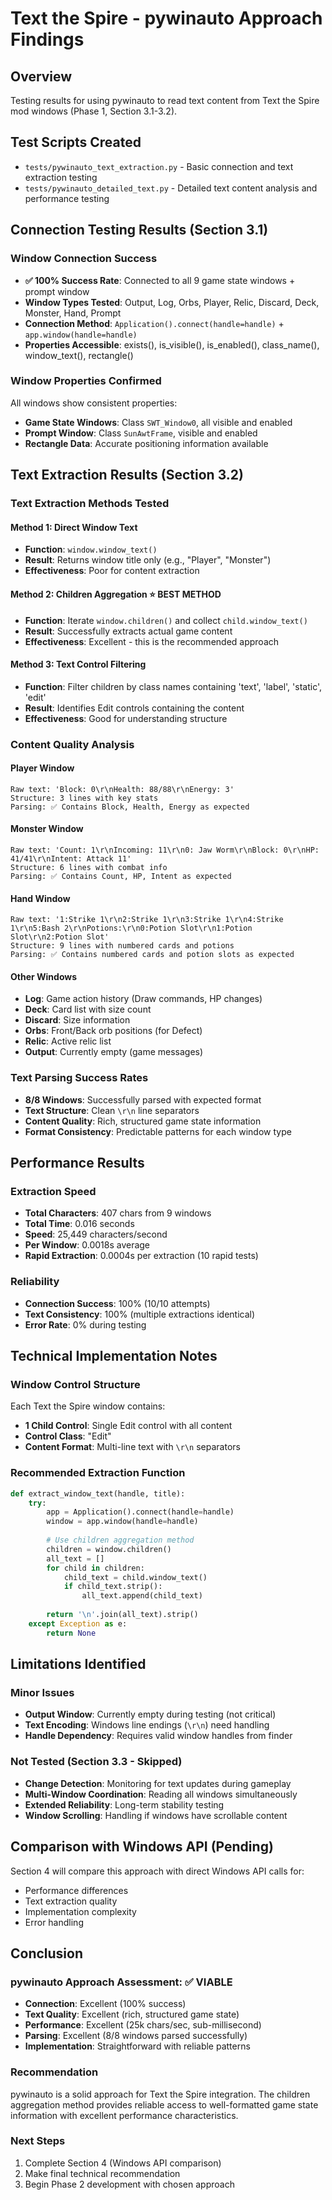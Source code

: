 # Text the Spire - pywinauto Approach Findings

## Overview
Testing results for using pywinauto to read text content from Text the Spire mod windows (Phase 1, Section 3.1-3.2).

## Test Scripts Created
- `tests/pywinauto_text_extraction.py` - Basic connection and text extraction testing
- `tests/pywinauto_detailed_text.py` - Detailed text content analysis and performance testing

## Connection Testing Results (Section 3.1)

### Window Connection Success
- **✅ 100% Success Rate**: Connected to all 9 game state windows + prompt window
- **Window Types Tested**: Output, Log, Orbs, Player, Relic, Discard, Deck, Monster, Hand, Prompt
- **Connection Method**: `Application().connect(handle=handle)` + `app.window(handle=handle)`
- **Properties Accessible**: exists(), is_visible(), is_enabled(), class_name(), window_text(), rectangle()

### Window Properties Confirmed
All windows show consistent properties:
- **Game State Windows**: Class `SWT_Window0`, all visible and enabled
- **Prompt Window**: Class `SunAwtFrame`, visible and enabled
- **Rectangle Data**: Accurate positioning information available

## Text Extraction Results (Section 3.2)

### Text Extraction Methods Tested

#### Method 1: Direct Window Text
- **Function**: `window.window_text()`
- **Result**: Returns window title only (e.g., "Player", "Monster")
- **Effectiveness**: Poor for content extraction

#### Method 2: Children Aggregation ⭐ BEST METHOD
- **Function**: Iterate `window.children()` and collect `child.window_text()`
- **Result**: Successfully extracts actual game content
- **Effectiveness**: Excellent - this is the recommended approach

#### Method 3: Text Control Filtering
- **Function**: Filter children by class names containing 'text', 'label', 'static', 'edit'
- **Result**: Identifies Edit controls containing the content
- **Effectiveness**: Good for understanding structure

### Content Quality Analysis

#### Player Window
```
Raw text: 'Block: 0\r\nHealth: 88/88\r\nEnergy: 3'
Structure: 3 lines with key stats
Parsing: ✅ Contains Block, Health, Energy as expected
```

#### Monster Window  
```
Raw text: 'Count: 1\r\nIncoming: 11\r\n0: Jaw Worm\r\nBlock: 0\r\nHP: 41/41\r\nIntent: Attack 11'
Structure: 6 lines with combat info
Parsing: ✅ Contains Count, HP, Intent as expected
```

#### Hand Window
```
Raw text: '1:Strike 1\r\n2:Strike 1\r\n3:Strike 1\r\n4:Strike 1\r\n5:Bash 2\r\nPotions:\r\n0:Potion Slot\r\n1:Potion Slot\r\n2:Potion Slot'
Structure: 9 lines with numbered cards and potions
Parsing: ✅ Contains numbered cards and potion slots as expected
```

#### Other Windows
- **Log**: Game action history (Draw commands, HP changes)
- **Deck**: Card list with size count
- **Discard**: Size information
- **Orbs**: Front/Back orb positions (for Defect)
- **Relic**: Active relic list
- **Output**: Currently empty (game messages)

### Text Parsing Success Rates
- **8/8 Windows**: Successfully parsed with expected format
- **Text Structure**: Clean `\r\n` line separators
- **Content Quality**: Rich, structured game state information
- **Format Consistency**: Predictable patterns for each window type

## Performance Results

### Extraction Speed
- **Total Characters**: 407 chars from 9 windows
- **Total Time**: 0.016 seconds
- **Speed**: 25,449 characters/second
- **Per Window**: 0.0018s average
- **Rapid Extraction**: 0.0004s per extraction (10 rapid tests)

### Reliability
- **Connection Success**: 100% (10/10 attempts)
- **Text Consistency**: 100% (multiple extractions identical)
- **Error Rate**: 0% during testing

## Technical Implementation Notes

### Window Control Structure
Each Text the Spire window contains:
- **1 Child Control**: Single Edit control with all content
- **Control Class**: "Edit"
- **Content Format**: Multi-line text with `\r\n` separators

### Recommended Extraction Function
```python
def extract_window_text(handle, title):
    try:
        app = Application().connect(handle=handle)
        window = app.window(handle=handle)
        
        # Use children aggregation method
        children = window.children()
        all_text = []
        for child in children:
            child_text = child.window_text()
            if child_text.strip():
                all_text.append(child_text)
        
        return '\n'.join(all_text).strip()
    except Exception as e:
        return None
```

## Limitations Identified

### Minor Issues
- **Output Window**: Currently empty during testing (not critical)
- **Text Encoding**: Windows line endings (`\r\n`) need handling
- **Handle Dependency**: Requires valid window handles from finder

### Not Tested (Section 3.3 - Skipped)
- **Change Detection**: Monitoring for text updates during gameplay
- **Multi-Window Coordination**: Reading all windows simultaneously  
- **Extended Reliability**: Long-term stability testing
- **Window Scrolling**: Handling if windows have scrollable content

## Comparison with Windows API (Pending)
Section 4 will compare this approach with direct Windows API calls for:
- Performance differences
- Text extraction quality
- Implementation complexity
- Error handling

## Conclusion

### pywinauto Approach Assessment: ✅ VIABLE
- **Connection**: Excellent (100% success)
- **Text Quality**: Excellent (rich, structured game state)
- **Performance**: Excellent (25k chars/sec, sub-millisecond)
- **Parsing**: Excellent (8/8 windows parsed successfully)
- **Implementation**: Straightforward with reliable patterns

### Recommendation
pywinauto is a solid approach for Text the Spire integration. The children aggregation method provides reliable access to well-formatted game state information with excellent performance characteristics.

### Next Steps
1. Complete Section 4 (Windows API comparison)
2. Make final technical recommendation
3. Begin Phase 2 development with chosen approach